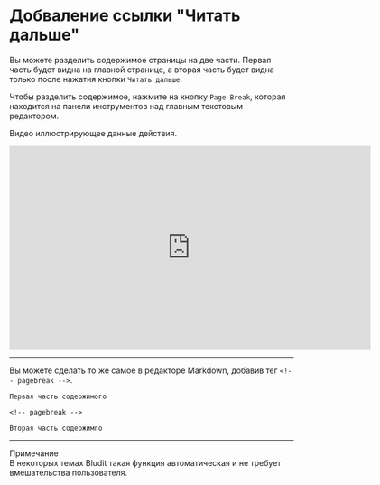 # Добваление ссылки "Читать дальше"
<!-- position: 4 -->

Вы можете разделить содержимое страницы на две части. Первая часть будет видна на главной странице, а вторая часть будет видна только после нажатия кнопки `Читать дальше`.

Чтобы разделить содержимое, нажмите на кнопку `Page Break`, которая находится на панели инструментов над главным текстовым редактором.

Видео иллюстрирующее данные действия.
<div class="videoWrapper">
	<iframe width="640" height="360" src="https://www.youtube.com/embed/Ev5kNwFyVdY?rel=0&amp;showinfo=0" frameborder="0" allow="accelerometer; autoplay; encrypted-media; gyroscope; picture-in-picture" allowfullscreen></iframe>
</div>

---

Вы можете сделать то же самое в редакторе Markdown, добавив тег `<!-- pagebreak -->`.
```
Первая часть содержимого

<!-- pagebreak -->

Вторая часть содержимго
```

---

<div class="note">
<div class="title">Примечание</div>
В некоторых темах Bludit такая функция автоматическая и не требует вмешательства пользователя.
</div>